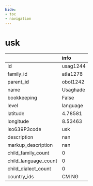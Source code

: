 ```yaml
---
hide:
- toc
- navigation
---
```

# usk
|                      | info     |
|:---------------------|:---------|
| id                   | usag1244 |
| family_id            | atla1278 |
| parent_id            | obol1242 |
| name                 | Usaghade |
| bookkeeping          | False    |
| level                | language |
| latitude             | 4.78581  |
| longitude            | 8.53463  |
| iso639P3code         | usk      |
| description          | nan      |
| markup_description   | nan      |
| child_family_count   | 0        |
| child_language_count | 0        |
| child_dialect_count  | 0        |
| country_ids          | CM NG    |